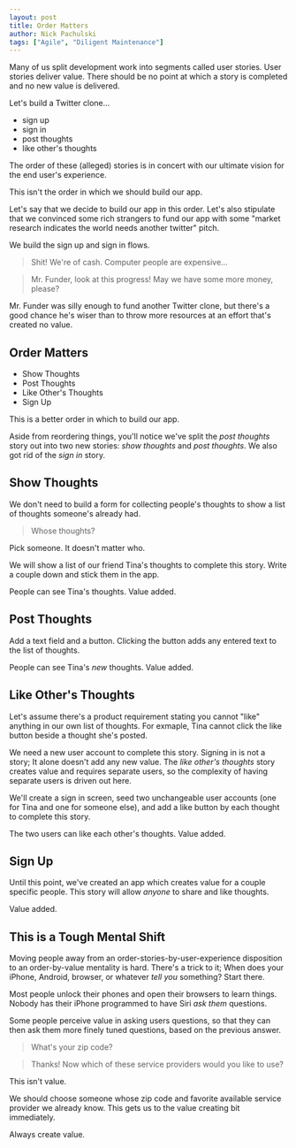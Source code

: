 ```yaml
---
layout: post
title: Order Matters
author: Nick Pachulski
tags: ["Agile", "Diligent Maintenance"]
---
```


Many of us split development work into segments called user stories. User stories deliver value. There should be no point at which a story is completed and no new value is delivered.

Let's build a Twitter clone...

- sign up
- sign in
- post thoughts
- like other's thoughts

The order of these (alleged) stories is in concert with our ultimate vision for the end user's experience.

This isn't the order in which we should build our app.

Let's say that we decide to build our app in this order. Let's also stipulate that we convinced some rich strangers to fund our app with some "market research indicates the world needs another twitter" pitch.

We build the sign up and sign in flows.

> Shit! We're of cash. Computer people are expensive...

> Mr. Funder, look at this progress! May we have some more money, please?

Mr. Funder was silly enough to fund another Twitter clone, but there's a good chance he's wiser than to throw more resources at an effort that's created no value.

## Order Matters

- Show Thoughts
- Post Thoughts
- Like Other's Thoughts
- Sign Up

This is a better order in which to build our app.

Aside from reordering things, you'll notice we've split the _post thoughts_ story out into two new stories: _show thoughts_ and _post thoughts_. We also got rid of the _sign in_ story.

## Show Thoughts

We don't need to build a form for collecting people's thoughts to show a list of thoughts someone's already had.

> Whose thoughts?

Pick someone. It doesn't matter who.

We will show a list of our friend Tina's thoughts to complete this story. Write a couple down and stick them in the app.

People can see Tina's thoughts. Value added.

## Post Thoughts

Add a text field and a button. Clicking the button adds any entered text to the list of thoughts.

People can see Tina's _new_ thoughts. Value added.

## Like Other's Thoughts

Let's assume there's a product requirement stating you cannot "like" anything in our own list of thoughts. For exmaple, Tina cannot click the like button beside a thought she's posted.

We need a new user account to complete this story. Signing in is not a story; It alone doesn't add any new value. The _like other's thoughts_ story creates value and requires separate users, so the complexity of having separate users is driven out here.

We'll create a sign in screen, seed two unchangeable user accounts (one for Tina and one for someone else), and add a like button by each thought to complete this story.

The two users can like each other's thoughts. Value added.

## Sign Up

Until this point, we've created an app which creates value for a couple specific people. This story will allow _anyone_ to share and like thoughts.

Value added.

## This is a Tough Mental Shift

Moving people away from an order-stories-by-user-experience disposition to an order-by-value mentality is hard. There's a trick to it; When does your iPhone, Android, browser, or whatever _tell you_ something? Start there.

Most people unlock their phones and open their browsers to learn things. Nobody has their iPhone programmed to have Siri _ask them_ questions.

Some people perceive value in asking users questions, so that they can then ask them more finely tuned questions, based on the previous answer.

> What's your zip code?

> Thanks! Now which of these service providers would you like to use?

This isn't value.

We should choose someone whose zip code and favorite available service provider we already know. This gets us to the value creating bit immediately.

Always create value.
